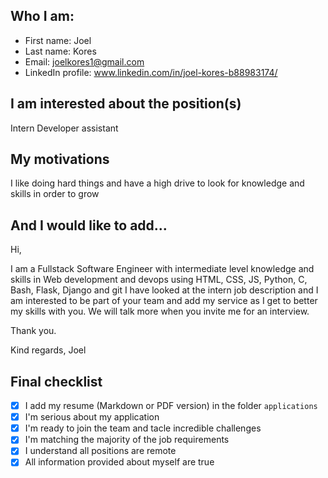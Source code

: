 ## Who I am:

- First name: Joel
- Last name: Kores
- Email: joelkores1@gmail.com
- LinkedIn profile: www.linkedin.com/in/joel-kores-b88983174/

## I am interested about the position(s)

Intern Developer assistant

## My motivations

I like doing hard things and have a high drive to look for knowledge and skills in order to grow

## And I would like to add...

Hi,

I am a Fullstack Software Engineer with intermediate level knowledge and skills in Web development and devops using HTML, CSS, JS, Python, C, Bash, Flask, Django and git I have looked at the intern job description and I am interested to be part of your team and add my service as I get to better my skills with you. We will talk more when you invite me for an interview.

Thank you.

Kind regards,
Joel

## Final checklist

<!-- Make sure to check all these items -->

- [x] I add my resume (Markdown or PDF version) in the folder `applications`
- [x] I'm serious about my application
- [x] I'm ready to join the team and tacle incredible challenges
- [x] I'm matching the majority of the job requirements
- [x] I understand all positions are remote
- [x] All information provided about myself are true

